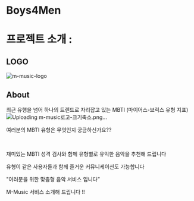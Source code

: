 # Boys4Men
# 프로젝트 소개 :

## LOGO

![m-music-logo](https://user-images.githubusercontent.com/78368140/162354609-17df3288-ca55-41b0-8902-6f6e5e7da495.png)



## About

최근 유행을 넘어 하나의 트렌드로 자리잡고 있는 MBTI (마이어스-브릭스 유형 지표)![Uploading m-music로고-크기축소.png…]()


여러분의 MBTI 유형은 무엇인지 궁금하신가요??

<br />

재미있는 MBTI 성격 검사와 함께 유형별로 유익한 음악을 추천해 드립니다

유형이 같은 사용자들과 함께 즐거운 커뮤니케이션도 가능합니다

"여러분을 위한 맞춤형 음악 서비스 입니다” 

M-Music 서비스 소개해 드립니다 !!
